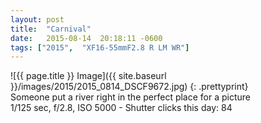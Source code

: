 ```yaml
---
layout: post
title:  "Carnival"
date:   2015-08-14  20:18:11 -0600
tags: ["2015",  "XF16-55mmF2.8 R LM WR"]
---
```

![{{ page.title }} Image]({{ site.baseurl }}/images/2015/2015_0814_DSCF9672.jpg)
{: .prettyprint}  
Someone put a river right in the perfect place for a picture  
1/125 sec, f/2.8, ISO 5000 - Shutter clicks this day: 84
